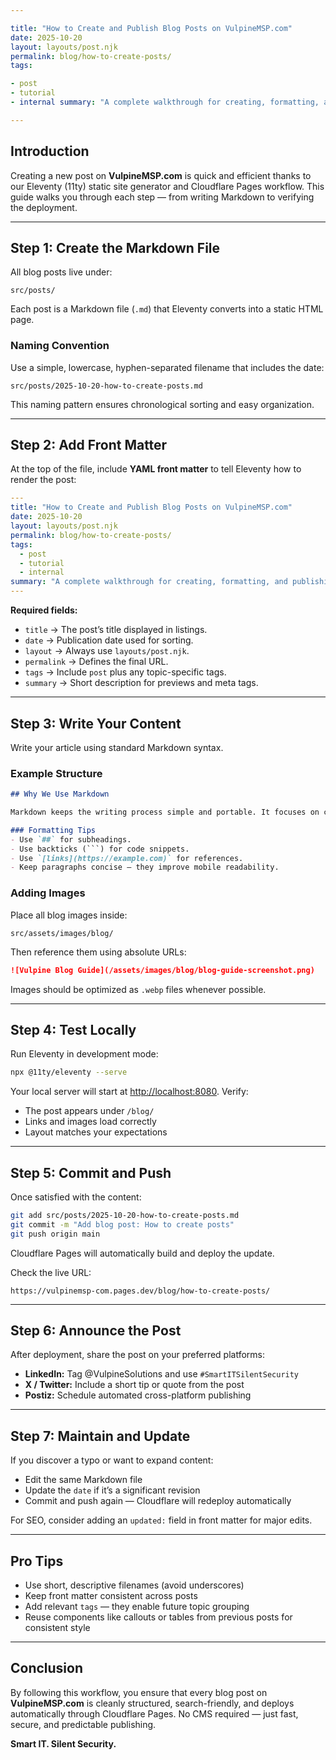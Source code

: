 ```yaml
---

title: "How to Create and Publish Blog Posts on VulpineMSP.com"
date: 2025-10-20
layout: layouts/post.njk
permalink: blog/how-to-create-posts/
tags:

- post
- tutorial
- internal summary: "A complete walkthrough for creating, formatting, and publishing new blog posts on Vulpine Solutions’ Cloudflare-hosted Eleventy blog."

---
```


## Introduction

Creating a new post on **VulpineMSP.com** is quick and efficient thanks to our Eleventy (11ty) static site generator and Cloudflare Pages workflow. This guide walks you through each step — from writing Markdown to verifying the deployment.

---

## Step 1: Create the Markdown File

All blog posts live under:

```
src/posts/
```

Each post is a Markdown file (`.md`) that Eleventy converts into a static HTML page.

### Naming Convention

Use a simple, lowercase, hyphen-separated filename that includes the date:

```
src/posts/2025-10-20-how-to-create-posts.md
```

This naming pattern ensures chronological sorting and easy organization.

---

## Step 2: Add Front Matter

At the top of the file, include **YAML front matter** to tell Eleventy how to render the post:

```yaml
---
title: "How to Create and Publish Blog Posts on VulpineMSP.com"
date: 2025-10-20
layout: layouts/post.njk
permalink: blog/how-to-create-posts/
tags:
  - post
  - tutorial
  - internal
summary: "A complete walkthrough for creating, formatting, and publishing new blog posts on Vulpine Solutions’ Cloudflare-hosted Eleventy blog."
---
```

**Required fields:**

* `title` → The post’s title displayed in listings.
* `date` → Publication date used for sorting.
* `layout` → Always use `layouts/post.njk`.
* `permalink` → Defines the final URL.
* `tags` → Include `post` plus any topic-specific tags.
* `summary` → Short description for previews and meta tags.

---

## Step 3: Write Your Content

Write your article using standard Markdown syntax.

### Example Structure

````markdown
## Why We Use Markdown

Markdown keeps the writing process simple and portable. It focuses on content instead of formatting, ensuring consistency across posts.

### Formatting Tips
- Use `##` for subheadings.
- Use backticks (```) for code snippets.
- Use `[links](https://example.com)` for references.
- Keep paragraphs concise — they improve mobile readability.
````

### Adding Images

Place all blog images inside:

```
src/assets/images/blog/
```

Then reference them using absolute URLs:

```markdown
![Vulpine Blog Guide](/assets/images/blog/blog-guide-screenshot.png)
```

Images should be optimized as `.webp` files whenever possible.

---

## Step 4: Test Locally

Run Eleventy in development mode:

```bash
npx @11ty/eleventy --serve
```

Your local server will start at [http://localhost:8080](http://localhost:8080). Verify:

* The post appears under `/blog/`
* Links and images load correctly
* Layout matches your expectations

---

## Step 5: Commit and Push

Once satisfied with the content:

```bash
git add src/posts/2025-10-20-how-to-create-posts.md
git commit -m "Add blog post: How to create posts"
git push origin main
```

Cloudflare Pages will automatically build and deploy the update.

Check the live URL:

```
https://vulpinemsp-com.pages.dev/blog/how-to-create-posts/
```

---

## Step 6: Announce the Post

After deployment, share the post on your preferred platforms:

* **LinkedIn:** Tag @VulpineSolutions and use `#SmartITSilentSecurity`
* **X / Twitter:** Include a short tip or quote from the post
* **Postiz:** Schedule automated cross-platform publishing

---

## Step 7: Maintain and Update

If you discover a typo or want to expand content:

* Edit the same Markdown file
* Update the `date` if it’s a significant revision
* Commit and push again — Cloudflare will redeploy automatically

For SEO, consider adding an `updated:` field in front matter for major edits.

---

## Pro Tips

* Use short, descriptive filenames (avoid underscores)
* Keep front matter consistent across posts
* Add relevant `tags` — they enable future topic grouping
* Reuse components like callouts or tables from previous posts for consistent style

---

## Conclusion

By following this workflow, you ensure that every blog post on **VulpineMSP.com** is cleanly structured, search-friendly, and deploys automatically through Cloudflare Pages. No CMS required — just fast, secure, and predictable publishing.

**Smart IT. Silent Security.**

